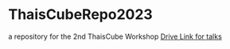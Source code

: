 # ThaisCubeRepo2023
a repository for the 2nd ThaisCube Workshop
[Drive Link for talks](https://drive.google.com/drive/folders/1OmMgN82JdfVBdiMaXJKcaPcwKyKmMtk9?usp=sharing)

